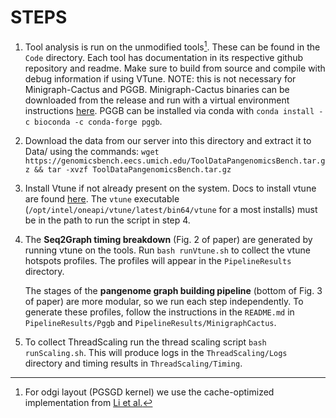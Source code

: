 # STEPS

1. Tool analysis is run on the unmodified tools[^1]. These can be found in the
   `Code` directory. Each tool has documentation in its respective github
   repository and readme. Make sure to build from source and compile with debug
   information if using VTune. NOTE: this is not necessary for Minigraph-Cactus 
   and PGGB. Minigraph-Cactus binaries can be downloaded from the
   release and run with a virtual environment instructions 
   [here](https://github.com/ComparativeGenomicsToolkit/cactus/blob/v2.9.9/README.md).
   PGGB can be installed via conda with
   `conda install -c bioconda -c conda-forge pggb`.
2. Download the data from our server into this directory and extract it to Data/
   using the commands:
   `wget https://genomicsbench.eecs.umich.edu/ToolDataPangenomicsBench.tar.gz && tar -xvzf ToolDataPangenomicsBench.tar.gz`
3. Install Vtune if not already present on the system. Docs to install vtune are 
   found [here](https://www.intel.com/content/www/us/en/docs/vtune-profiler/installation-guide/2023-1/overview.html).
   The `vtune` executable 
   (`/opt/intel/oneapi/vtune/latest/bin64/vtune` for a most installs) must be 
   in the path to run the script in step 4.  
4. The __Seq2Graph timing breakdown__ (Fig. 2 of paper) are generated by running vtune on
   the tools. Run `bash runVtune.sh` to collect the vtune hotspots profiles. 
   The profiles will appear in the `PipelineResults` directory. 

   The stages of the __pangenome graph building pipeline__ (bottom of Fig. 3 of
   paper) are more modular, so we run each step independently. To
   generate these profiles, follow the instructions in the `README.md` in
   `PipelineResults/Pggb` and `PipelineResults/MinigraphCactus`.
5. To collect ThreadScaling run the thread scaling script
   `bash runScaling.sh`.
   This will produce logs in the `ThreadScaling/Logs` directory and timing results
   in `ThreadScaling/Timing`.


[^1]: For odgi layout (PGSGD kernel) we use the cache-optimized implementation
    from [Li et al.](https://doi.org/10.1109/SC41406.2024.00035)

